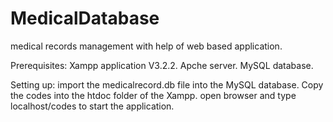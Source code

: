 # MedicalDatabase
medical records management with help of web based application.


Prerequisites:
	Xampp application V3.2.2.
	Apche server.
	MySQL database.
	
Setting up:
	import the medicalrecord.db file into the MySQL database.
	Copy the codes into the htdoc folder of the Xampp.
	open browser and type localhost/codes to start the application.
	
